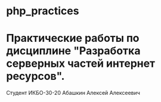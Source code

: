 # php_practices
# Практические работы по дисциплине "Разработка серверных частей интернет ресурсов".
Студент ИКБО-30-20 Абашкин Алексей Алексеевич
